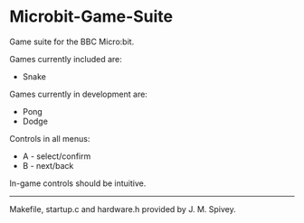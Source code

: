 # Microbit-Game-Suite
Game suite for the BBC Micro:bit.

Games currently included are:
* Snake

Games currently in development are:
* Pong
* Dodge

Controls in all menus:
* A - select/confirm
* B - next/back

In-game controls should be intuitive.

- - - -

Makefile, startup.c and hardware.h provided by J. M. Spivey.
